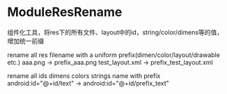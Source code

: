 # ModuleResRename
组件化工具，将res下的所有文件、layout中的id，string/color/dimens等的值，增加统一前缀

rename all res filename with a uniform prefix(dimen/color/layout/drawable etc.)
 aaa.png -> prefix_aaa.png
 test_layout.xml -> prefix_test_layout.xml
 
rename all ids dimens colors strings name with prefix
  android:id="@+id/text"  ->  android:id="@+id/prefix_text"
